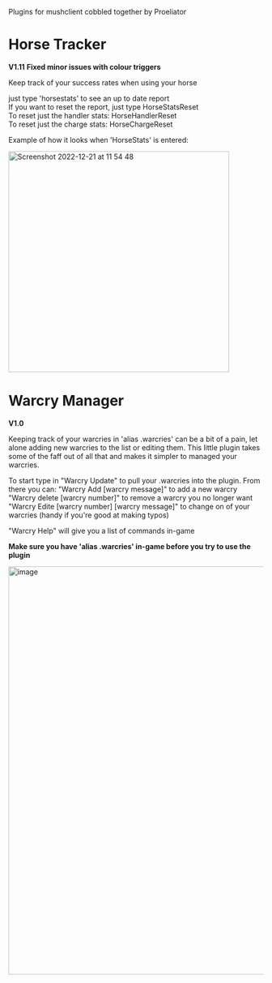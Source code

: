 Plugins for mushclient cobbled together by Proeliator  

# Horse Tracker
**V1.11**
**Fixed minor issues with colour triggers**

Keep track of your success rates when using your horse  

just type 'horsestats' to see an up to date report  
If you want to reset the report, just type HorseStatsReset  
To reset just the handler stats: HorseHandlerReset  
To reset just the charge stats: HorseChargeReset  

Example of how it looks when 'HorseStats' is entered:

<img width="436" alt="Screenshot 2022-12-21 at 11 54 48" src="https://user-images.githubusercontent.com/119447171/208899464-71ee52d3-dca1-4f2a-84ae-d7bdcd2722d7.png">

# Warcry Manager
**V1.0**

Keeping track of your warcries in 'alias .warcries' can be a bit of a pain, let alone adding new warcries to the list or editing them.
This little plugin takes some of the faff out of all that and makes it simpler to managed your warcries.

To start type in "Warcry Update" to pull your .warcries into the plugin.
From there you can:
"Warcry Add [warcry message]" to add a new warcry
"Warcry delete [warcry number]" to remove a warcry you no longer want
"Warcry Edite [warcry number] [warcry message]" to change on of your warcries (handy if you're good at making typos)

"Warcry Help" will give you a list of commands in-game

**Make sure you have 'alias .warcries' in-game before you try to use the plugin**

<img width="805" alt="image" src="https://github.com/CaptainFlint86/DiscworldMud/assets/119447171/070ac818-67d8-42ec-abdd-a3aa80a46a51">

